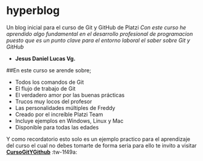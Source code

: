 # hyperblog 
Un blog inicial para el curso de Git y GitHub de Platzi
*Con este curso he aprendido algo fundamental en el desarrollo profesional de programacion puesto que es un punto clave para el entorno laboral el saber sobre Git y GitHub*
- **Jesus Daniel Lucas Vg.**

##En este curso se arende sobre;
- Todos los comandos de Git
- El flujo de trabajo de Git
- El verdadero amor por las buenas prácticas
- Trucos muy locos del profesor
- Las personalidades múltiples de Freddy
- Creado por el increíble Platzi Team
- Incluye ejemplos en Windows, Linux y Mac
- Disponible para todas las edades

Y como recordatorio esto solo es un ejemplo practico para el aprendizaje del curso el cual no debes tomarte de forma seria para ello te invito a visitar [**CursoGitYGithub**](https://platzi.com/cursos/git-github/ "CursoGitYGithub") :tw-1f49a: 